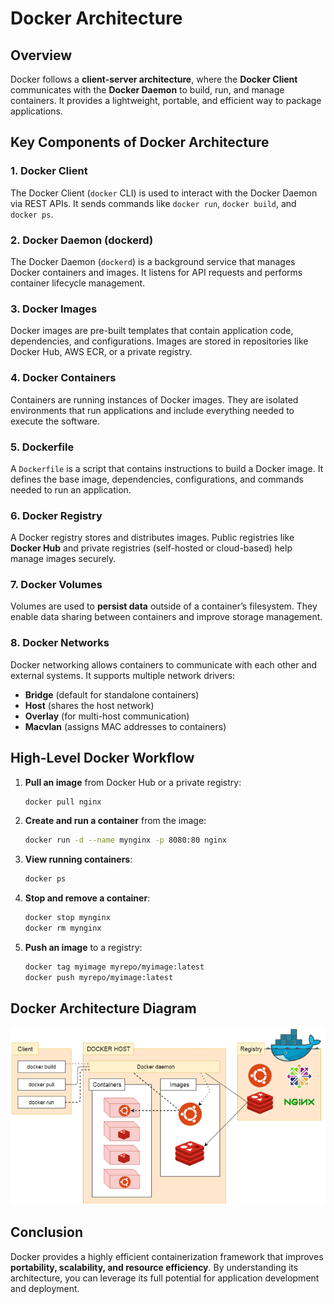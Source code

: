 # Docker Architecture

## Overview
Docker follows a **client-server architecture**, where the **Docker Client** communicates with the **Docker Daemon** to build, run, and manage containers. It provides a lightweight, portable, and efficient way to package applications.

## Key Components of Docker Architecture

### 1. **Docker Client**
The Docker Client (`docker` CLI) is used to interact with the Docker Daemon via REST APIs. It sends commands like `docker run`, `docker build`, and `docker ps`.

### 2. **Docker Daemon (dockerd)**
The Docker Daemon (`dockerd`) is a background service that manages Docker containers and images. It listens for API requests and performs container lifecycle management.

### 3. **Docker Images**
Docker images are pre-built templates that contain application code, dependencies, and configurations. Images are stored in repositories like Docker Hub, AWS ECR, or a private registry.

### 4. **Docker Containers**
Containers are running instances of Docker images. They are isolated environments that run applications and include everything needed to execute the software.

### 5. **Dockerfile**
A `Dockerfile` is a script that contains instructions to build a Docker image. It defines the base image, dependencies, configurations, and commands needed to run an application.

### 6. **Docker Registry**
A Docker registry stores and distributes images. Public registries like **Docker Hub** and private registries (self-hosted or cloud-based) help manage images securely.

### 7. **Docker Volumes**
Volumes are used to **persist data** outside of a container’s filesystem. They enable data sharing between containers and improve storage management.

### 8. **Docker Networks**
Docker networking allows containers to communicate with each other and external systems. It supports multiple network drivers:
- **Bridge** (default for standalone containers)
- **Host** (shares the host network)
- **Overlay** (for multi-host communication)
- **Macvlan** (assigns MAC addresses to containers)

## High-Level Docker Workflow
1. **Pull an image** from Docker Hub or a private registry:
   ```sh
   docker pull nginx
   ```
2. **Create and run a container** from the image:
   ```sh
   docker run -d --name mynginx -p 8080:80 nginx
   ```
3. **View running containers**:
   ```sh
   docker ps
   ```
4. **Stop and remove a container**:
   ```sh
   docker stop mynginx
   docker rm mynginx
   ```
5. **Push an image** to a registry:
   ```sh
   docker tag myimage myrepo/myimage:latest
   docker push myrepo/myimage:latest
   ```

## Docker Architecture Diagram
![Docker Architecture](/images/docker-architecture.png)

## Conclusion
Docker provides a highly efficient containerization framework that improves **portability, scalability, and resource efficiency**. By understanding its architecture, you can leverage its full potential for application development and deployment.
